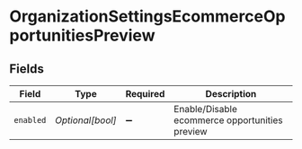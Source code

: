 # OrganizationSettingsEcommerceOpportunitiesPreview


## Fields

| Field                                          | Type                                           | Required                                       | Description                                    |
| ---------------------------------------------- | ---------------------------------------------- | ---------------------------------------------- | ---------------------------------------------- |
| `enabled`                                      | *Optional[bool]*                               | :heavy_minus_sign:                             | Enable/Disable ecommerce opportunities preview |